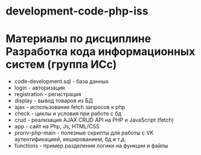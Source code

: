 # development-code-php-iss
# Материалы по дисциплине Разработка кода информационных систем (группа ИСс)

* code-development.sql - база данных
* login - авторизация
* registration - регистрация
* display - вывод товаров из БД
* ajax - использование fetch запросов к php
* check - циклы и условия при работе с бд
* crud - реализация AJAX CRUD API на PHP и JavaScript (fetch) 
* app - сайт на Php, Js, HTML/CSS
* proriv-php-main - полезные скрипты для работы с VK аутентификацией, кешированием, бд и т.д.
* functions - пример разделения логики на функции и файлы 
